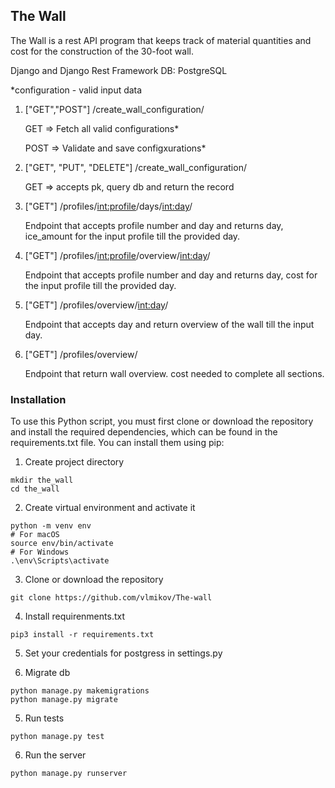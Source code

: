 ## The Wall

The Wall is a rest API program that keeps track of material quantities and cost for the
construction of the 30-foot wall.

Django and Django Rest Framework
DB: PostgreSQL

*configuration -  valid input data 

1. ["GET","POST"] /create_wall_configuration/

    GET  => Fetch all valid configurations*

    POST => Validate and save configxurations*

2. ["GET", "PUT", "DELETE"] /create_wall_configuration/

    GET     => accepts pk, query db and return the record 

3. ["GET"] /profiles/<int:profile>/days/<int:day>/ 

     Endpoint that accepts profile number and day and returns
    day, ice_amount for the input profile till the provided day.

4. ["GET"] /profiles/<int:profile>/overview/<int:day>/

     Endpoint that accepts profile number and day and returns
    day, cost for the input profile till the provided day.

5. ["GET"] /profiles/overview/<int:day>/

    Endpoint that accepts day and return overview of the wall
    till the input day.

6. ["GET"] /profiles/overview/

    Endpoint that return wall overview.
    cost needed to complete all sections.


### Installation
To use this Python script, you must first clone or download the repository and install the required dependencies,
which can be found in the requirements.txt file. You can install them using pip:

1. Create project directory
```
mkdir the_wall
cd the_wall
```
2. Create virtual environment and activate it

```
python -m venv env
# For macOS
source env/bin/activate
# For Windows
.\env\Scripts\activate

```
3. Clone or download the repository

```
git clone https://github.com/vlmikov/The-wall
```
4. Install requirenments.txt
```
pip3 install -r requirements.txt
```
5. Set your credentials for postgress in settings.py

6. Migrate db
```
python manage.py makemigrations
python manage.py migrate
```

5. Run tests
```
python manage.py test
```
6. Run the server
```
python manage.py runserver
```




